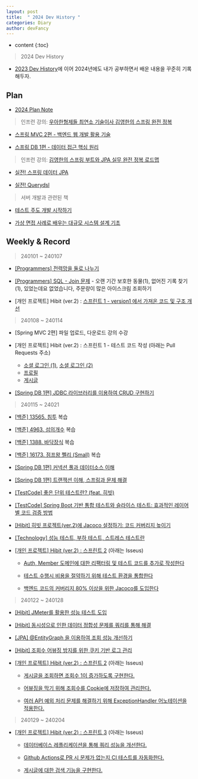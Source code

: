 ```yaml
---
layout: post
title:  " 2024 Dev History "
categories: Diary
author: devFancy
---
```

* content
{:toc}

> 2024 Dev History

* [2023 Dev History](https://devfancy.github.io/2023-Diary/)에 이어 2024년에도 내가 공부하면서 배운 내용을 꾸준히 기록해두자.

## Plan

* [2024 Plan Note](https://gist.github.com/devFancy/69dd0f78f039f8ee2fb6fdfde88c959f)

<script src="https://gist.github.com/devFancy/69dd0f78f039f8ee2fb6fdfde88c959f.js"></script>

> 인프런 강의: [우아한형제들 최연소 기술이사 김영한의 스프링 완전 정복](https://www.inflearn.com/roadmaps/373)

* [스프링 MVC 2편 - 백엔드 웹 개발 활용 기술](https://www.inflearn.com/course/스프링-mvc-2/dashboard)

* [스프링 DB 1편 - 데이터 접근 핵심 원리](https://www.inflearn.com/course/스프링-db-1/dashboard)

> 인프런 강의: [김영한의 스프링 부트와 JPA 실무 완전 정복 로드맵](https://www.inflearn.com/roadmaps/149)

* [실전! 스프링 데이터 JPA](https://www.inflearn.com/course/스프링-데이터-JPA/dashboard)

* [실전! Querydsl](https://www.inflearn.com/course/querydsl-실전)

> 서버 개발과 관련된 책

* [테스트 주도 개발 시작하기](https://product.kyobobook.co.kr/detail/S000001248962)

* [가상 면접 사례로 배우는 대규모 시스템 설계 기초](https://product.kyobobook.co.kr/detail/S000001033116)

## Weekly & Record

> 240101 ~ 240107

* [[Programmers] 전력망을 둘로 나누기](https://junyongmoon.notion.site/af1c0d3dfe0a41638a1197f8633cd5e7)

* [[Programmers] SQL - Join 문제](https://devfancy.github.io/SQL-Join/) - 오랜 기간 보호한 동물(1), 없어진 기록 찾기(1), 있었는데요 없었습니다, 주문량이 많은 아이스크림 조회하기

* [개인 프로젝트] Hibit (ver.2) : [스프린트 1 - version1 에서 가져온 코드 및 구조 개선](https://github.com/hibit-team/hibit-backend-improved/milestone/1?closed=1)

> 240108 ~ 240114

* [Spring MVC 2편] 파일 업로드, 다운로드 강의 수강

* [개인 프로젝트] Hibit (ver.2) : 스프린트 1 - 테스트 코드 작성 (아래는 Pull Requests 주소)
    * [소셜 로그인 (1)](https://github.com/hibit-team/hibit-backend-improved/pull/16), [소셜 로그인 (2)](https://github.com/hibit-team/hibit-backend-improved/pull/28)
    * [프로필](https://github.com/hibit-team/hibit-backend-improved/pull/22)
    * [게시글](https://github.com/hibit-team/hibit-backend-improved/pull/26)

* [[Spring DB 1편] JDBC 라이브러리를 이용하여 CRUD 구현하기](https://devfancy.github.io/Spring-DB-JDBC/)

> 240115 ~ 24021

* [[백준] 13565. 침투](https://devfancy.github.io/Algorithm-backjoon-13565/) 복습

* [[백준] 4963. 섬의개수](https://devfancy.github.io/Algorithm-backjoon-4963/) 복습

* [[백준] 1388. 바닥장식](https://devfancy.github.io/Algorithm-backjoon-1388/) 복습

* [[백준] 16173. 점프왕 쩰리 (Small)](https://devfancy.github.io/Algorithm-backjoon-16173/) 복습

* [[Spring DB 1편] 커넥션 풀과 데이터소스 이해](https://devfancy.github.io/Spring-DB-ConnectionPool-DataSource/)

* [[Spring DB 1편] 트랜잭션 이해, 스프링과 문제 해결](https://devfancy.github.io/Spring-DB-Transaction/)

* [[TestCode] 좋은 단위 테스트란? (feat. 히빗)](https://devfancy.github.io/SpringBoot-TestCode-Unit/)

* [[TestCode] Spring Boot 기반 통합 테스트와 슬라이스 테스트: 효과적인 레이어별 코드 검증 방법](https://devfancy.github.io/SpringBoot-TestCode-Integration-Testing/)

* [[Hibit] 히빗 프로젝트(ver.2)에 Jacoco 설정하기: 코드 커버리지 높이기](https://devfancy.github.io/SpringBoot-TestCode-Jacoco/)

* [[Technology] 성능 테스트, 부하 테스트, 스트레스 테스트란](https://devfancy.github.io/Technology-Performance-Testing/)

* [[개인 프로젝트] Hibit (ver.2) : 스프린트 2](https://github.com/hibit-team/hibit-backend-improved/milestone/2) (아래는 Isseus)

  * [Auth, Member 도메인에 대한 리팩터링 및 테스트 코드를 추가로 작성한다](https://github.com/hibit-team/hibit-backend-improved/issues/31)

  * [테스트 수행시 비용을 절약하기 위해 테스트 환경을 통합한다](https://github.com/hibit-team/hibit-backend-improved/issues/33)

  * [백엔드 코드의 커버리지 80% 이상을 위한 Jacoco를 도입한다](https://github.com/hibit-team/hibit-backend-improved/issues/35)

> 240122 ~ 240128

* [[Hibit] JMeter를 활용한 성능 테스트 도입](https://devfancy.github.io/Hibit-Performance-Testing/)

* [[Hibit] 동시성으로 인한 데이터 정합성 문제를 쿼리를 통해 해결](https://devfancy.github.io/Hibit-Concurrency-Problem-Solving/)

* [[JPA] @EntityGraph 을 이용하여 조회 성능 개선하기](https://devfancy.github.io/JPA-EntityGraph/)

* [[Hibit] 조회수 어뷰징 방지를 위한 쿠키 기반 로그 관리](https://devfancy.github.io/Hibit-ViewManager-Abusing/)

* [[개인 프로젝트] Hibit (ver.2) : 스프린트 2](https://github.com/hibit-team/hibit-backend-improved/milestone/2) (아래는 Isseus)

  * [게시글을 조회하면 조회수 1이 증가하도록 구현한다.](https://github.com/hibit-team/hibit-backend-improved/issues/37)

  * [어뷰징을 막기 위해 조회수를 Cookie에 저장하여 관리한다.](https://github.com/hibit-team/hibit-backend-improved/issues/38)

  * [여러 API 예외 처리 문제를 해결하기 위해 ExceptionHandler 어노테이션을 적용한다.](https://github.com/hibit-team/hibit-backend-improved/issues/45)

> 240129 ~ 240204

* [[개인 프로젝트] Hibit (ver.2) : 스프린트 3](https://github.com/hibit-team/hibit-backend-improved/milestone/2) (아래는 Isseus)

  * [데이터베이스 레플리케이션을 통해 쿼리 성능을 개선한다.](https://github.com/hibit-team/hibit-backend-improved/issues/49)

  * [Github Actions로 PR 시 문제가 없는지 CI 테스트를 자동화한다. ](https://github.com/hibit-team/hibit-backend-improved/issues/51)

  * [게시글에 대한 검색 기능을 구현한다.](https://github.com/hibit-team/hibit-backend-improved/issues/52)